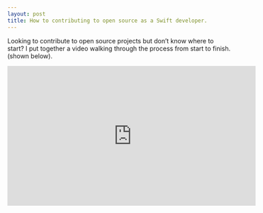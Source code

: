 ```yaml
---
layout: post
title: How to contributing to open source as a Swift developer.
---
```


Looking to contribute to open source projects but don’t know where to start? I put together a video walking through the process from start to finish. (shown below).

<iframe width="560" height="315" src="https://www.youtube.com/embed/MAleD3yTfhc" frameborder="0" allow="accelerometer; autoplay; encrypted-media; gyroscope; picture-in-picture" allowfullscreen></iframe>
